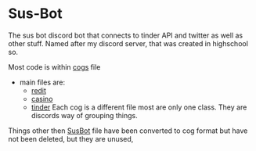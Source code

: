 # Sus-Bot
The sus bot discord bot that connects to tinder API and twitter
as well as other stuff. Named after my discord server, that was created in highschool so.

Most code is within [cogs](cogs) file 
- main files are: 
  - [redit](cogs/redit.py)
  - [casino](cogs/casino.py)
  - [tinder](cogs/tinder.py)
Each cog is a different file most are only one class. They are discords way of grouping things.

Things other then [SusBot](SusBot.py) file have been converted to cog format but have not been deleted, but they are unused,
